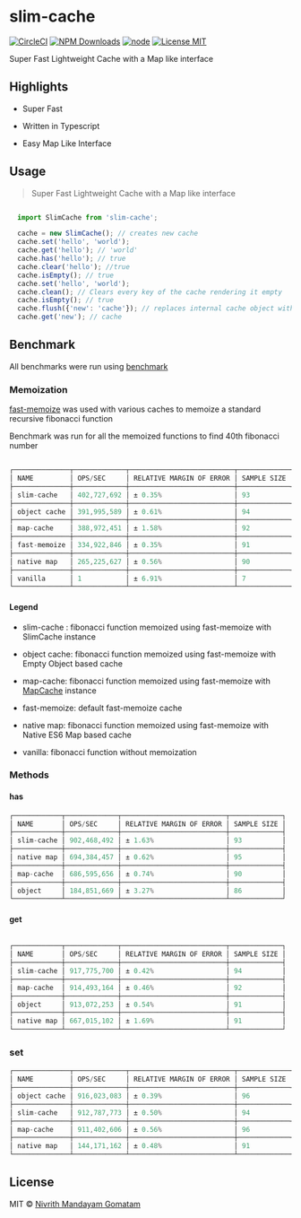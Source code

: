 # slim-cache

[![CircleCI](https://circleci.com/gh/nivrith/slim-cache/tree/master.svg?style=svg)](https://circleci.com/gh/nivrith/slim-cache/tree/master)
[![NPM Downloads](https://img.shields.io/npm/dw/slim-cache.svg)](https://www.npmjs.com/package/slim-cache)
[![node](https://img.shields.io/node/v/slim-cache.svg)](https://www.npmjs.com/package/slim-cache)
[![License MIT](https://img.shields.io/github/license/nivrith/slim-cache.svg)](https://github.com/nivrith/slim-cache/blob/master/LICENSE)

Super Fast Lightweight Cache with a Map like interface

## Highlights

- Super Fast

- Written in Typescript

- Easy Map Like Interface

## Usage

> Super Fast Lightweight Cache with a Map like interface

```js

  import SlimCache from 'slim-cache';

  cache = new SlimCache(); // creates new cache
  cache.set('hello', 'world');
  cache.get('hello'); // 'world'
  cache.has('hello'); // true
  cache.clear('hello'); //true
  cache.isEmpty(); // true
  cache.set('hello', 'world');
  cache.clean(); // Clears every key of the cache rendering it empty
  cache.isEmpty(); // true
  cache.flush({'new': 'cache'}); // replaces internal cache object with user provided object
  cache.get('new'); // cache
```

## Benchmark

All benchmarks were run using [benchmark](https://www.npmjs.com/package/benchmark)

### Memoization

[fast-memoize](https://npmjs.com/package/fast-memoize) was used with various caches to memoize
a standard recursive fibonacci function

Benchmark was run for all the memoized functions to find 40th fibonacci number

``` js

┌──────────────┬─────────────┬──────────────────────────┬─────────────┐
│ NAME         │ OPS/SEC     │ RELATIVE MARGIN OF ERROR │ SAMPLE SIZE │
├──────────────┼─────────────┼──────────────────────────┼─────────────┤
│ slim-cache   │ 402,727,692 │ ± 0.35%                  │ 93          │
├──────────────┼─────────────┼──────────────────────────┼─────────────┤
│ object cache │ 391,995,589 │ ± 0.61%                  │ 94          │
├──────────────┼─────────────┼──────────────────────────┼─────────────┤
│ map-cache    │ 388,972,451 │ ± 1.58%                  │ 92          │
├──────────────┼─────────────┼──────────────────────────┼─────────────┤
│ fast-memoize │ 334,922,846 │ ± 0.35%                  │ 91          │
├──────────────┼─────────────┼──────────────────────────┼─────────────┤
│ native map   │ 265,225,627 │ ± 0.56%                  │ 90          │
├──────────────┼─────────────┼──────────────────────────┼─────────────┤
│ vanilla      │ 1           │ ± 6.91%                  │ 7           │
└──────────────┴─────────────┴──────────────────────────┴─────────────┘
```

#### Legend

- slim-cache : fibonacci function memoized using fast-memoize with SlimCache instance

- object cache: fibonacci function memoized using fast-memoize with Empty Object based cache

- map-cache: fibonacci function memoized using fast-memoize with [MapCache](https://npmjs.com/package/map-cache)
 instance

- fast-memoize: default fast-memoize cache

- native map: fibonacci function memoized using fast-memoize with Native ES6 Map based cache

- vanilla: fibonacci function without memoization

### Methods

#### has

```js
┌────────────┬─────────────┬──────────────────────────┬─────────────┐
│ NAME       │ OPS/SEC     │ RELATIVE MARGIN OF ERROR │ SAMPLE SIZE │
├────────────┼─────────────┼──────────────────────────┼─────────────┤
│ slim-cache │ 902,468,492 │ ± 1.63%                  │ 93          │
├────────────┼─────────────┼──────────────────────────┼─────────────┤
│ native map │ 694,384,457 │ ± 0.62%                  │ 95          │
├────────────┼─────────────┼──────────────────────────┼─────────────┤
│ map-cache  │ 686,595,656 │ ± 0.74%                  │ 90          │
├────────────┼─────────────┼──────────────────────────┼─────────────┤
│ object     │ 184,851,669 │ ± 3.27%                  │ 86          │
└────────────┴─────────────┴──────────────────────────┴─────────────┘
```

#### get

```js

┌────────────┬─────────────┬──────────────────────────┬─────────────┐
│ NAME       │ OPS/SEC     │ RELATIVE MARGIN OF ERROR │ SAMPLE SIZE │
├────────────┼─────────────┼──────────────────────────┼─────────────┤
│ slim-cache │ 917,775,700 │ ± 0.42%                  │ 94          │
├────────────┼─────────────┼──────────────────────────┼─────────────┤
│ map-cache  │ 914,493,164 │ ± 0.46%                  │ 92          │
├────────────┼─────────────┼──────────────────────────┼─────────────┤
│ object     │ 913,072,253 │ ± 0.54%                  │ 91          │
├────────────┼─────────────┼──────────────────────────┼─────────────┤
│ native map │ 667,015,102 │ ± 1.69%                  │ 91          │
└────────────┴─────────────┴──────────────────────────┴─────────────┘
```

### set

```js
┌──────────────┬─────────────┬──────────────────────────┬─────────────┐
│ NAME         │ OPS/SEC     │ RELATIVE MARGIN OF ERROR │ SAMPLE SIZE │
├──────────────┼─────────────┼──────────────────────────┼─────────────┤
│ object cache │ 916,023,083 │ ± 0.39%                  │ 96          │
├──────────────┼─────────────┼──────────────────────────┼─────────────┤
│ slim-cache   │ 912,787,773 │ ± 0.50%                  │ 94          │
├──────────────┼─────────────┼──────────────────────────┼─────────────┤
│ map-cache    │ 911,402,606 │ ± 0.56%                  │ 96          │
├──────────────┼─────────────┼──────────────────────────┼─────────────┤
│ native map   │ 144,171,162 │ ± 0.48%                  │ 91          │
└──────────────┴─────────────┴──────────────────────────┴─────────────┘

```

## License

MIT © [Nivrith Mandayam Gomatam](https://au.linkedin.com/in/nivrith-gomatam-43bb7aa5)
